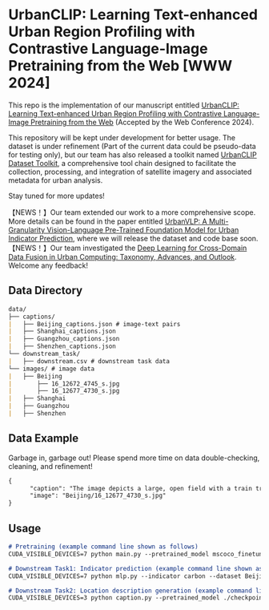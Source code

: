# UrbanCLIP: Learning Text-enhanced Urban Region Profiling with Contrastive Language-Image Pretraining from the Web [WWW 2024]
This repo is the implementation of our manuscript entitled [UrbanCLIP: Learning Text-enhanced Urban Region Profiling with Contrastive Language-Image Pretraining from the Web](https://arxiv.org/abs/2310.18340) (Accepted by the Web Conference 2024). 

This repository will be kept under development for better usage. The dataset is under refinement (Part of the current data could be pseudo-data for testing only), but our team has also released a toolkit named [UrbanCLIP Dataset Toolkit](https://github.com/siruzhong/UrbanCLIP-Dataset-Toolkit),  a comprehensive tool chain designed to facilitate the collection, processing, and integration of satellite imagery and associated metadata for urban analysis. 

Stay tuned for more updates! 

【NEWS！】Our team extended our work to a more comprehensive scope. More details can be found in the paper entitled [UrbanVLP: A Multi-Granularity Vision-Language Pre-Trained Foundation Model for Urban Indicator Prediction](https://arxiv.org/abs/2403.16831), where we will release the dataset and code base soon.
【NEWS！】Our team investigated the [Deep Learning for Cross-Domain Data Fusion in Urban Computing: Taxonomy, Advances, and Outlook](https://arxiv.org/abs/2402.19348). Welcome any feedback!

## Data Directory
```markdown
data/
├── captions/
|   ├── Beijing_captions.json # image-text pairs
|   ├── Shanghai_captions.json
|   ├── Guangzhou_captions.json
|   ├── Shenzhen_captions.json
└── downstream_task/
|   ├── downstream.csv # downstream task data
└── images/ # image data
|   ├── Beijing
|       ├── 16_12672_4745_s.jpg
|       ├── 16_12677_4730_s.jpg
|   ├── Shanghai
|   ├── Guangzhou
|   ├── Shenzhen

```

## Data Example
Garbage in, garbage out! Please spend more time on data double-checking, cleaning, and refinement!
```markdown
{
      "caption": "The image depicts a large, open field with a train track running through the middle of it",
      "image": "Beijing/16_12677_4730_s.jpg"
}
```

## Usage

```markdown
# Pretraining (example command line shown as follows)
CUDA_VISIBLE_DEVICES=7 python main.py --pretrained_model mscoco_finetuned_laion2B-s13B-b90k --dataset Beijing_captions --lr XXX --batch_size XXX --epoch_num XXX
```

```markdown
# Downstream Task1: Indicator prediction (example command line shown as follows)
CUDA_VISIBLE_DEVICES=7 python mlp.py --indicator carbon --dataset Beijing --test_file ./data/downstream_task/Beijing_test.csv --pretrained_model  ./checkpoints/BJ.bin
```

```markdown
# Downstream Task2: Location description generation (example command line shown as follows)
CUDA_VISIBLE_DEVICES=3 python caption.py --pretrained_model ./checkpoints/GZ_16/best_model.bin --dataset XXX
```
